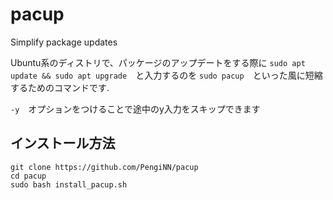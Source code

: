 # pacup
Simplify package updates

Ubuntu系のディストリで、パッケージのアップデートをする際に
```sudo apt update && sudo apt upgrade```　と入力するのを
```sudo pacup```　といった風に短縮するためのコマンドです.

```-y```　オプションをつけることで途中のy入力をスキップできます

## インストール方法
```
git clone https://github.com/PengiNN/pacup
cd pacup
sudo bash install_pacup.sh
```
